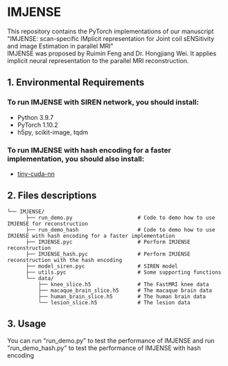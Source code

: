 # IMJENSE
This repository contains the PyTorch implementations of our manuscript "IMJENSE: scan-specific IMplicit representation for Joint coil sENSitivity and image Estimation in parallel MRI"   
IMJENSE was proposed by Ruimin Feng and Dr. Hongjiang Wei. It applies implicit neural representation to the parallel MRI reconstruction.  
## 1. Environmental Requirements  
### To run IMJENSE with SIREN network, you should install:  
* Python 3.9.7  
* PyTorch 1.10.2  
* h5py, scikit-image, tqdm  
### To run IMJENSE with hash encoding for a faster implementation, you should also install:     
* [tiny-cuda-nn](https://github.com/NVlabs/tiny-cuda-nn)  
## 2. Files descriptions
```text
└── IMJENSE/  
      ├── run_demo.py                     # Code to demo how to use IMJENSE for reconstruction
      ├── run_demo_hash                   # Code to demo how to use IMJENSE with hash encoding for a faster implementation
      ├── IMJENSE.pyc                     # Perform IMJENSE reconstruction
      ├── IMJENSE_hash.pyc                # Perform IMJENSE reconstruction with the hash encoding
      ├── model_siren.pyc                 # SIREN model
      ├── utils.pyc                       # Some supporting functions
      └── data/  
          ├── knee_slice.h5               # The FastMRI knee data 
          ├── macaque_brain_slice.h5      # The macaque brain data
          ├── human_brain_slice.h5        # The human brain data
          └── lesion_slice.h5             # The lesion data
```
## 3. Usage
You can run "run_demo.py" to test the performance of IMJENSE and run "run_demo_hash.py" to test the performance of IMJENSE with hash encoding 
